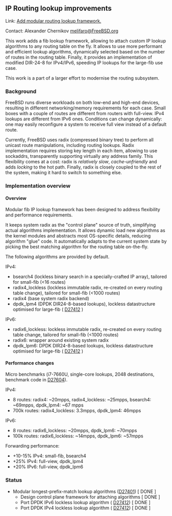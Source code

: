 ## IP Routing lookup improvements ##

Link:	 [Add modular routing lookup framework.](https://reviews.freebsd.org/D27401)

Contact: Alexander Chernikov <melifaro@FreeBSD.org>  

This work adds a fib lookup framework, allowing to attach custom IP lookup algorithms to any routing table on the fly. It allows to use more performant and efficient lookup algorithms, dynamically selected based on the number of routes in the routing table. Finally, it provides an implementation of modified DIR-24-8 for IPv4/IPv6, speeding IP lookups for the large-fib use case.

This work is a part of a larger effort to modernise the routing subsystem.

### Background ###

FreeBSD runs diverse workloads on both low-end and high-end devices, resulting in different networking/memory requirements for each case.
Small boxes with a couple of routes are different from routers with full-view.
IPv4 lookups are different from IPv6 ones. 
Conditions can change dynamically: one may easily reconfigure a system to receive full view instead of a default route.

Currently, FreeBSD uses radix (compressed binary tree) to perform all unicast route manipulations, including routing lookups.
Radix implementation requires storing key length in each item, allowing to use sockaddrs, transparently supporting virtually any address family.
This flexibility comes at a cost: radix is *relatively slow*, *cache-unfriendly* and adds *locking* to the hot path.
Finally, radix is closely coupled to the rest of the system, making it hard to switch to something else.

### Implementation overview ###

#### Overview ####

Modular fib IP lookup framework has been designed to address flexibility and performance requirements.

It keeps system radix as the "control plane" source of truth, simplifying actual algorithms implementation.
It allows dynamic load new algorithms as the kernel modules and abstracts most OS-specific details, reducing algorithm "glue" code.
It automatically adapts to the current system state by picking the best matching algorithm for the routing table on-the-fly.

The following algorithms are provided by default.

IPv4:

  * bsearch4 (lockless binary search in a specially-crafted IP array), tailored for small-fib (<16 routes)
  * radix4_lockless (lockless immutable radix, re-created on every routing table change), tailored for small-fib (<1000 routes)
  * radix4 (base system radix backend)
  * dpdk_lpm4 (DPDK DIR24-8-based lookups), lockless datastructure optimised for large-fib ( [D27412](https://reviews.freebsd.org/D27412) )

IPv6:

  * radix6_lockless: lockless immutable radix, re-created on every routing table change, tailored for small-fib (<1000 routes)
  * radix6: wrapper around existing system radix
  * dpdk_lpm6: DPDK DIR24-8-based lookups, lockless datastructure optimised for large-fib ( [D27412](https://reviews.freebsd.org/D27412) )

#### Performance changes ####

Micro benchmarks (i7-7660U, single-core lookups, 2048 destinations, benchmark code in [D27604](https://reviews.freebsd.org/D27604)).

IPv4:

  * 8 routes: radix4: ~20mpps, radix4_lockless: ~25mpps, bsearch4: ~69mpps, dpdk_lpm4: ~67 mpps
  * 700k routes: radix4_lockless: 3.3mpps, dpdk_lpm4: 46mpps

IPv6:

  * 8 routes: radix6_lockless: ~20mpps, dpdk_lpm6: ~70mpps
  * 100k routes: radix6_lockless: ~14mpps, dpdk_lpm6: ~57mpps

Forwarding performance:

  * +10-15% IPv4: small-fib, bsearch4
  * +25% IPv4: full-view, dpdk_lpm4
  * +20% IPv6: full-view, dpdk_lpm6

### Status ###

  * Modular longest-prefix-match lookup algorithms ([D27401](https://reviews.freebsd.org/D27401)) [ DONE ]
    * Design control plane framework for attaching algorithms [ DONE ]
    * Port DPDK IPv6 lockless lookup algorithm ( [D27412](https://reviews.freebsd.org/D27412)) [ DONE ]
    * Port DPDK IPv4 lockless lookup algorithm ( [D27412](https://reviews.freebsd.org/D27412)) [ DONE ]
